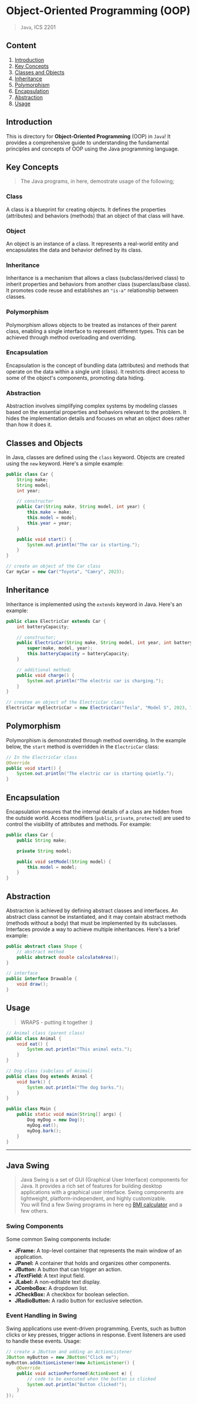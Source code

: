 # Object-Oriented Programming (OOP)

> `Java`, ICS 2201
## Content

1. [Introduction](#introduction)
2. [Key Concepts](#key-concepts)
3. [Classes and Objects](#classes-and-objects)
4. [Inheritance](#inheritance)
5. [Polymorphism](#polymorphism)
6. [Encapsulation](#encapsulation)
7. [Abstraction](#abstraction)
8. [Usage](#usage)


## Introduction

This is directory for **Object-Oriented Programming** (OOP) in `Java`! It provides a comprehensive guide to understanding the fundamental principles and concepts of OOP using the Java programming language. 

## Key Concepts
> The Java programs, in here, demostrate usage of the following;

### Class

A class is a blueprint for creating objects. It defines the properties (attributes) and behaviors (methods) that an object of that class will have.

### Object

An object is an instance of a class. It represents a real-world entity and encapsulates the data and behavior defined by its class.

### Inheritance

Inheritance is a mechanism that allows a class (subclass/derived class) to inherit properties and behaviors from another class (superclass/base class). It promotes code reuse and establishes an `"is-a"` relationship between classes.

### Polymorphism

Polymorphism allows objects to be treated as instances of their parent class, enabling a single interface to represent different types. This can be achieved through method overloading and overriding.

### Encapsulation

Encapsulation is the concept of bundling data (attributes) and methods that operate on the data within a single unit (class). It restricts direct access to some of the object's components, promoting data hiding.

### Abstraction

Abstraction involves simplifying complex systems by modeling classes based on the essential properties and behaviors relevant to the problem. It hides the implementation details and focuses on what an object does rather than how it does it.

## Classes and Objects

In Java, classes are defined using the `class` keyword. Objects are created using the `new` keyword. Here's a simple example:

```java
public class Car {
    String make;
    String model;
    int year;

    // constructor
    public Car(String make, String model, int year) {
        this.make = make;
        this.model = model;
        this.year = year;
    }

    public void start() {
        System.out.println("The car is starting.");
    }
}

// create an object of the Car class
Car myCar = new Car("Toyota", "Camry", 2023);
```

## Inheritance

Inheritance is implemented using the `extends` keyword in Java. Here's an example:

```java
public class ElectricCar extends Car {
    int batteryCapacity;

    // constructor;
    public ElectricCar(String make, String model, int year, int batteryCapacity) {
        super(make, model, year);
        this.batteryCapacity = batteryCapacity;
    }

    // additional method;
    public void charge() {
        System.out.println("The electric car is charging.");
    }
}

// createe an object of the ElectricCar class
ElectricCar myElectricCar = new ElectricCar("Tesla", "Model S", 2023, 100);
```

## Polymorphism

Polymorphism is demonstrated through method overriding. In the example below, the `start` method is overridden in the `ElectricCar` class:

```java
// In the ElectricCar class
@Override
public void start() {
    System.out.println("The electric car is starting quietly.");
}
```

## Encapsulation

Encapsulation ensures that the internal details of a class are hidden from the outside world. Access modifiers (`public`, `private`, `protected`) are used to control the visibility of attributes and methods. For example:

```java
public class Car {
    public String make;

    private String model;

    public void setModel(String model) {
        this.model = model;
    }
}
```

## Abstraction

Abstraction is achieved by defining abstract classes and interfaces. An abstract class cannot be instantiated, and it may contain abstract methods (methods without a body) that must be implemented by its subclasses. Interfaces provide a way to achieve multiple inheritances. Here's a brief example:

```java
public abstract class Shape {
    // abstract method
    public abstract double calculateArea();
}

// interface
public interface Drawable {
    void draw();
}
```

## Usage
> WRAPS - putting it together :)

```java
// Animal class (parent class)
public class Animal {
    void eat() {
        System.out.println("This animal eats.");
    }
}

// Dog class (subclass of Animal)
public class Dog extends Animal {
    void bark() {
        System.out.println("The dog barks.");
    }
}

public class Main {
    public static void main(String[] args) {
        Dog myDog = new Dog();
        myDog.eat();  
        myDog.bark();
    }
}
```

---
## Java Swing

> Java Swing is a set of GUI (Graphical User Interface) components for Java. It provides a rich set of features for building desktop applications with a graphical user interface. Swing components are lightweight, platform-independent, and highly customizable.  
> You will find a few Swing programs in here eg [BMI calculator](./Bmi_Calculator.java) and a few others. 

### Swing Components

Some common Swing components include:

- **JFrame:** A top-level container that represents the main window of an application.
- **JPanel:** A container that holds and organizes other components.
- **JButton:** A button that can trigger an action.
- **JTextField:** A text input field.
- **JLabel:** A non-editable text display.
- **JComboBox:** A dropdown list.
- **JCheckBox:** A checkbox for boolean selection.
- **JRadioButton:** A radio button for exclusive selection.

### Event Handling in Swing

Swing applications use event-driven programming. Events, such as button clicks or key presses, trigger actions in response. Event listeners are used to handle these events. Usage:

```java
// create a JButton and adding an ActionListener
JButton myButton = new JButton("Click me");
myButton.addActionListener(new ActionListener() {
    @Override
    public void actionPerformed(ActionEvent e) {
        // code to be executed when the button is clicked
        System.out.println("Button clicked!");
    }
});
```
